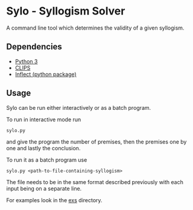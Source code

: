 # Sylo - Syllogism Solver

A command line tool which determines the validity of a given syllogism.

## Dependencies

* [Python 3](https://www.python.org/)
* [CLIPS](http://www.clipsrules.net/)
* [Inflect (python package)](https://pypi.org/project/inflect/)

## Usage

Sylo can be run either interactively or as a batch program.

To run in interactive mode run
```
sylo.py
```
and give the program the number of premises, then the premises one by one and lastly the conclusion.

To run it as a batch program use
```
sylo.py <path-to-file-containing-syllogism>
```
The file needs to be in the same format described previously with each input being on a separate line.

For examples look in the [exs](/exs) directory.
